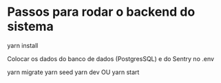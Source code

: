 # Passos para rodar o backend do sistema

yarn install

Colocar os dados do banco de dados (PostgresSQL) e do Sentry no .env

yarn migrate
yarn seed
yarn dev OU yarn start
